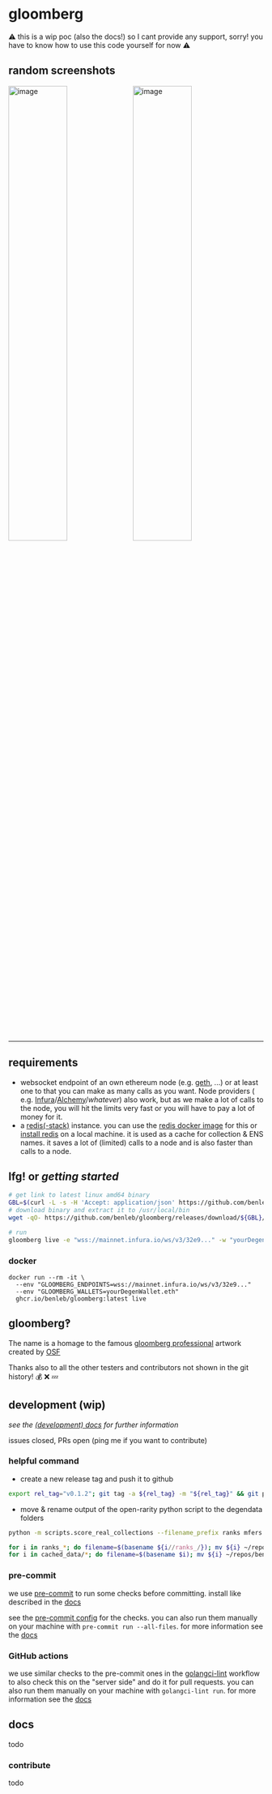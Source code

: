 # gloomberg

⚠️ this is a wip poc (also the docs!) so I cant provide any support, sorry! you have to know how to use this code
yourself for now ⚠️

## random screenshots

<p><img title="screenshot 22/09/26" width="48%" align="center" alt="image" src="https://user-images.githubusercontent.com/512997/192209465-edb95aeb-be2f-419f-b4d1-84da3f35e97e.png">
<img title="screenshot 22/09/26" align="center" width="48%" alt="image" src="https://user-images.githubusercontent.com/512997/192209940-538105c5-8552-42ed-bf16-508da83611d0.png"></p>

---

## requirements

-   websocket endpoint of an own ethereum node (e.g. [geth](https://geth.ethereum.org), ...) or at least one to that you
    can make as many calls as you want. Node providers (
    e.g. [Infura](https://infura.io)/[Alchemy](https://www.alchemy.com)/_whatever_) also work, but as we make a lot of
    calls to the node, you will hit the limits very fast or you will have to pay a lot of money for it.
-   a [redis(-stack)](https://redis.io) instance. you can use the [redis docker image](https://hub.docker.com/_/redis) for
    this or [install redis](https://redis.io/docs/getting-started/installation/) on a local machine. it is used as a cache
    for collection & ENS names. it saves a lot of (limited) calls to a node and is also faster than calls to a node.

## lfg! or _getting started_

```bash
# get link to latest linux amd64 binary
GBL=$(curl -L -s -H 'Accept: application/json' https://github.com/benleb/gloomberg/releases/latest | sed -e 's/.*"tag_name":"\([^"]*\)".*/\1/')
# download binary and extract it to /usr/local/bin
wget -qO- https://github.com/benleb/gloomberg/releases/download/${GBL}/gloomberg_${GBL/v/}_linux_amd64.tar.gz | sudo tar -C /usr/local/bin -vzx gloomberg

# run
gloomberg live -e "wss://mainnet.infura.io/ws/v3/32e9..." -w "yourDegenWallet.eth"
```

### docker

```shell
docker run --rm -it \
  --env "GLOOMBERG_ENDPOINTS=wss://mainnet.infura.io/ws/v3/32e9..."
  --env "GLOOMBERG_WALLETS=yourDegenWallet.eth"
  ghcr.io/benleb/gloomberg:latest live
```

## gloomberg‽

The name is a homage to the
famous [gloomberg professional](https://opensea.io/assets/ethereum/0x495f947276749ce646f68ac8c248420045cb7b5e/99817193321473223322497783689261477808362186321335987444674465937111627333639)
artwork created by [OSF](https://osf.art)

Thanks also to all the other testers and contributors not shown in the git history! 💰 ❌ 💤

## development (wip)

_see the [(development) docs](<[docs/development.md](https://benleb.github.io/gloomberg/)>) for further information_

issues closed, PRs open (ping me if you want to contribute)

### helpful command

- create a new release tag and push it to github

```bash
export rel_tag="v0.1.2"; git tag -a ${rel_tag} -m "${rel_tag}" && git push origin ${rel_tag}
```

- move & rename output of the open-rarity python script to the degendata folders

```bash
python -m scripts.score_real_collections --filename_prefix ranks mfers

for i in ranks_*; do filename=$(basename ${i//ranks_/}); mv ${i} ~/repos/benleb/gloomberg/degendata/ranks/${filename//.json/_opensea.json}; done
for i in cached_data/*; do filename=$(basename $i); mv ${i} ~/repos/benleb/gloomberg/degendata/metadata/${filename//cached_os_trait_data/opensea}; done
```


### pre-commit

we use [pre-commit](https://pre-commit.com) to run some checks before committing. install like described in
the [docs](https://pre-commit.com/#install)

see the [pre-commit config](.pre-commit-config.yaml) for the checks. you can also run them manually on your machine
with `pre-commit run --all-files`. for more information see the [docs](https://pre-commit.com/#usage)

### GitHub actions

we use similar checks to the pre-commit ones in the [golangci-lint](.github/workflows/golangci-lint.yml) workflow to
also check this on the "server side" and do it for pull requests. you can also run them manually on your machine
with `golangci-lint run`. for more information see
the [docs](https://golangci-lint.run/usage/install/#local-installation)

## docs

todo

### contribute

todo
